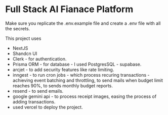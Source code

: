 # Full Stack AI Fianace Platform

Make sure you replicate the .env.example file and create a .env file with all the secrets.

This project uses

- NextJS
- Shandcn UI
- Clerk - for authentication.
- Prisma ORM - for database - I used PostgresSQL - supabase.
- arcjet - to add security features like rate limiting.
- inngest - to run cron jobs - which process recuring transactions - achieving event batching and throttling, to send mails when budget limit reaches 90%, to sends monthly budget reports.
- resend - to send emails.
- google gemini api - to process receipt images, easing the process of adding transactions.
- used vercel to deploy the project.
